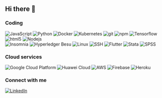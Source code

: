 ## Hi there 👋

<h3>Coding</h3>
<p>
  <img alt="JavaScript" src="https://shields.io/badge/JavaScript-F7DF1E?logo=JavaScript&logoColor=000&style=flat-square" />
  <img alt="Python" src="https://img.shields.io/badge/Python-3.7%2B-blue" />
  <img alt="Docker" src="https://img.shields.io/badge/-Docker-46a2f1?style=flat-square&logo=docker&logoColor=white" />
  <img alt="Kubernetes" src="https://img.shields.io/badge/kubernetes-%23326ce5.svg?style=flat-square&logo=kubernetes&logoColor=white" />
  <img alt="git" src="https://img.shields.io/badge/-Git-F05032?style=flat-square&logo=git&logoColor=white" />
  <img alt="npm" src="https://img.shields.io/badge/-NPM-CB3837?style=flat-square&logo=npm&logoColor=white" />
  <img alt="Tensorflow" src="https://img.shields.io/badge/TensorFlow-FF6F00?style=flat-square&logo=tensorflow&logoColor=white" />
  <img alt="html5" src="https://img.shields.io/badge/-HTML5-E34F26?style=flat-square&logo=html5&logoColor=white" />
  <img alt="Nodejs" src="https://img.shields.io/badge/-Nodejs-43853d?style=flat-square&logo=Node.js&logoColor=white" />
  <br>
  <img alt="Insomnia" src="https://img.shields.io/badge/-Insomnia-5849BE?style=flat-square&logo=insomnia&logoColor=white" />
  <img alt="Hyperledger Besu" src="https://img.shields.io/badge/Hyperledger%20Besu-%230079b5.svg?style=flat-square&logo=hyperledger&logoColor=white" />
  <img alt="Linux" src="https://img.shields.io/badge/Linux- FCC624.svg?style=flat-square&logo=linux&logoColor=black" />
  <img alt="SSH" src="https://img.shields.io/badge/SSH-008080.svg?style=flat-square&logo=gnu-bash&logoColor=white" />
  <img alt="Flutter" src="https://img.shields.io/badge/Flutter-%2302569B.svg?style=flat-square&logo=flutter&logoColor=white" />
  <img alt="Stata" src="https://img.shields.io/badge/Stata-1F5081.svg?style=flat-square&logo=stata&logoColor=white" />
  <img alt="SPSS" src="https://img.shields.io/badge/SPSS-052FAD.svg?style=flat-square&logo=spss&logoColor=white" />


 
<h3>Cloud services</h3>
<p>
  <img alt="Google Cloud Platform" src="https://img.shields.io/badge/GoogleCloud-%234285F4.svg?style=flat-square&logo=google-cloud&logoColor=white" />
  <img alt="Huawei Cloud" src="https://img.shields.io/badge/Huawei-%23FF0000.svg?style=flat-square&logo=huawei&logoColor=white" />
  <img alt="AWS" src="https://img.shields.io/badge/Amazon_AWS-232F3E?style=flat-square&logo=amazon-aws&logoColor=white" />
  <img alt="Firebase" src="https://img.shields.io/badge/firebase-ffca28?style=flat-square&logo=firebase&logoColor=black" />
  <img alt="Heroku" src="https://img.shields.io/badge/heroku-%23430098.svg?style=flat-square&logo=heroku&logoColor=white" />
</p>

 
<h3>Connect with me</h3>
<p><a href="https://www.linkedin.com/in/suphakris-tanmuk-6ba56125b/" target="_blank"><img alt="LinkedIn" src="https://img.shields.io/badge/linkedin-%230077B5.svg?&style=for-the-badge&logo=linkedin&logoColor=white" /></a>
</p>

